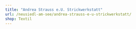 ```yaml
---
title: "Andrea Strauss e.U. Strickwerkstatt"
url: /neusiedl-am-see/andrea-strauss-e-u-strickwerkstatt/
shop: Textil
---
```

